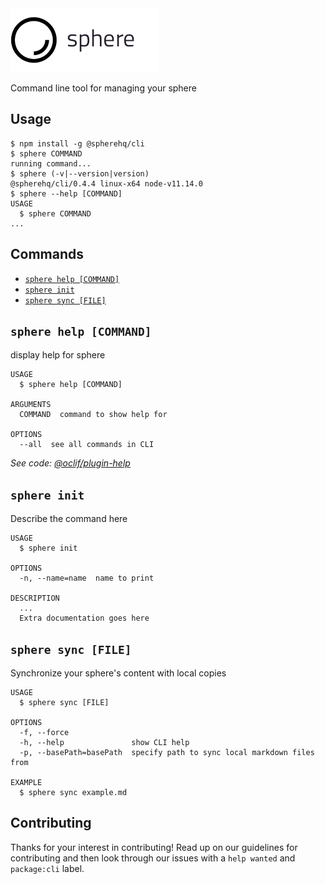 <img src="../../sphere-logo.png">

Command line tool for managing your sphere

## Usage

<!-- usage -->

```sh-session
$ npm install -g @spherehq/cli
$ sphere COMMAND
running command...
$ sphere (-v|--version|version)
@spherehq/cli/0.4.4 linux-x64 node-v11.14.0
$ sphere --help [COMMAND]
USAGE
  $ sphere COMMAND
...
```

<!-- usagestop -->

## Commands

<!-- commands -->

- [`sphere help [COMMAND]`](#sphere-help-command)
- [`sphere init`](#sphere-init)
- [`sphere sync [FILE]`](#sphere-sync-file)

## `sphere help [COMMAND]`

display help for sphere

```
USAGE
  $ sphere help [COMMAND]

ARGUMENTS
  COMMAND  command to show help for

OPTIONS
  --all  see all commands in CLI
```

_See code: [@oclif/plugin-help](https://github.com/oclif/plugin-help/blob/v2.1.6/src/commands/help.ts)_

## `sphere init`

Describe the command here

```
USAGE
  $ sphere init

OPTIONS
  -n, --name=name  name to print

DESCRIPTION
  ...
  Extra documentation goes here
```

## `sphere sync [FILE]`

Synchronize your sphere's content with local copies

```
USAGE
  $ sphere sync [FILE]

OPTIONS
  -f, --force
  -h, --help               show CLI help
  -p, --basePath=basePath  specify path to sync local markdown files from

EXAMPLE
  $ sphere sync example.md
```

<!-- commandsstop -->

## Contributing

Thanks for your interest in contributing! Read up on our guidelines for contributing and then look through our issues with a `help wanted` and `package:cli` label.
